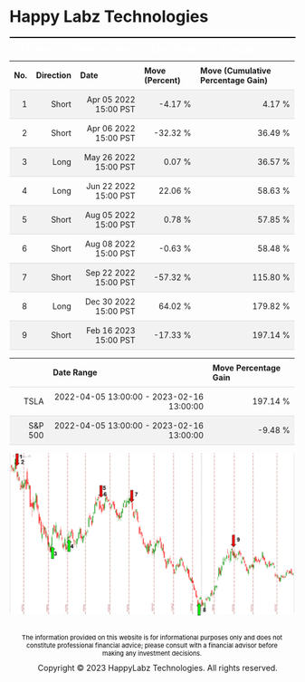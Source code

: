 
<style>
.hits {
            border-collapse: collapse;
            width: 100%;
        }
        .hits th, td {
            padding: 8px;
            border-bottom: 1px solid #ddd;
        }
        
        .hits td {text-align: right;}
        .hits th {text-align: left;}
        
        .hits tr:nth-child(even) {
            background-color: #f2f2f2;
        }
        
        .chartCol {
            width: 50%;
            float: left;
            padding: 20px;
        }  
</style>
    
<style>
nav {
  width: 100%;
  background-color: #0369a1;
  margin: 0;
  padding: 0;
  border-radius: 25px;
  border: 1px solid black;
}

nav ul {
  list-style-type: none;
  margin: 0;
  padding: 0;
}

nav li {
  float: left;
  margin: 0 10px !important;
}

nav a {
  display: block;
  padding: 10px;
  text-decoration: none;
  color: #000000;
  color: #ffffff;
  font-weight: 600;
  font-size: 18px;
}

nav a:hover {
  background-color: #ffffff;
  color: #000000;
}
</style>

<style>
footer {
  margin-top: 10px;
  padding: 10px;
}

footer p {
  color: #000000;
  font-size: 12px;
  margin-bottom: 10px !important;
}

footer ul {
  list-style-type: none;
  margin: 0;
  padding: 0;
  align: center;
}

footer li {
  display: inline-block;
  margin: 0 10px;
  text-align: center;
  width: 100%
}

footer a {
  color: #000000;
  text-decoration: none;
}

footer p {
    font-size: 11px;
    text-align: center;
    margin: 5px;
}
</style>

# Happy Labz Technologies

<div>
<nav class="px-3 markdown-body">
  <ul>
    <li><a href="{% link index.md %}">Home</a></li>
    <li><a href="{% link navPages/how_to_use.md %}">How to Use</a></li>
    <li><a href="{% link usecase/usecase.md %}">Use Case</a></li>
    <li><a href="{% link navPages/contact.md %}">Contact</a></li>
  </ul>
</nav>
</div>

<br>

<table class="hits">
    <tr>
        <th>No.</th>
        <th>Direction</th>
        <th>Date</th>
        <th>Move (Percent)</th>
        <th>Move (Cumulative Percentage Gain)</th>
      </tr>
    <tr>
        <td>1</td>
        <td>Short</td>
        <td>Apr 05 2022 15:00 PST</td>
        <td>-4.17 %</td>
        <td>4.17 %</td>
    </tr>
    <tr>
        <td>2</td>
        <td>Short</td>
        <td>Apr 06 2022 15:00 PST</td>
        <td>-32.32 %</td>
        <td>36.49 %</td>
    </tr>
    <tr>
        <td>3</td>
        <td>Long</td>
        <td>May 26 2022 15:00 PST</td>
        <td>0.07 %</td>
        <td>36.57 %</td>
    </tr>
    <tr>
        <td>4</td>
        <td>Long</td>
        <td>Jun 22 2022 15:00 PST</td>
        <td>22.06 %</td>
        <td>58.63 %</td>
    </tr>
    <tr>
        <td>5</td>
        <td>Short</td>
        <td>Aug 05 2022 15:00 PST</td>
        <td>0.78 %</td>
        <td>57.85 %</td>
    </tr>
    <tr>
        <td>6</td>
        <td>Short</td>
        <td>Aug 08 2022 15:00 PST</td>
        <td>-0.63 %</td>
        <td>58.48 %</td>
    </tr>
    <tr>
        <td>7</td>
        <td>Short</td>
        <td>Sep 22 2022 15:00 PST</td>
        <td>-57.32 %</td>
        <td>115.80 %</td>
    </tr>
    <tr>
        <td>8</td>
        <td>Long</td>
        <td>Dec 30 2022 15:00 PST</td>
        <td>64.02 %</td>
        <td>179.82 %</td>
    </tr>
    <tr>
        <td>9</td>
        <td>Short</td>
        <td>Feb 16 2023 15:00 PST</td>
        <td>-17.33 %</td>
        <td>197.14 %</td>
    </tr>
    
</table>
<table class="hits">
    <thead>
        <th></th>
        <th>Date Range</th>
        <th>Move Percentage Gain</th>
    </thead>
    <tbody>
        <tr>
            <td>TSLA</td>
            <td>2022-04-05 13:00:00 - 2023-02-16 13:00:00</td>
            <td>197.14 %</td>
        </tr>
        <tr>
            <td>S&P 500</td>
            <td>2022-04-05 13:00:00 - 2023-02-16 13:00:00</td>
            <td>-9.48 %</td>
        </tr>
    </tbody>
</table>

![Plot](charts/TSLAstatic.png)
<footer>
    <p>The information provided on this website is for informational purposes only and does not constitute professional financial advice; please consult with a financial advisor before making any investment decisions.</p>
  <ul>
    <li>Copyright &copy; 2023 HappyLabz Technologies. All rights reserved.</li>
  </ul>
</footer>
